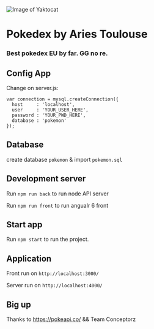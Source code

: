 ![Image of Yaktocat](http://static.tumblr.com/5fccf1154ecada6cbc7738d5fb926b92/3hrlguc/icdn2p0i1/tumblr_static_banner.png)

# Pokedex by Aries Toulouse
### Best pokedex EU by far. GG no re.


## Config App

Change on server.js: 

```
var connection = mysql.createConnection({
  host     : 'localhost',
  user     : 'YOUR_USER_HERE',
  password : 'YOUR_PWD_HERE',
  database : 'pokemon'
});
```

## Database

create database `pokemon` & import `pokemon.sql` 

## Development server

Run `npm run back`  to run node API server

Run `npm run front` to run angualr 6 front 

## Start app

Run `npm start` to run the project.

## Application

Front  run on `http://localhost:3000/`

Server run on `http://localhost:4000/`

## Big up

Thanks to https://pokeapi.co/ && Team Conceptorz






